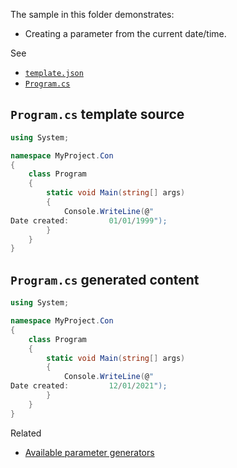 The sample in this folder demonstrates:

 - Creating a parameter from the current date/time.

See 

 - [`template.json`](./MyProject.Con/.template.config/template.json)
 - [`Program.cs`](./MyProject.Con/Program.cs)

## `Program.cs` template source

```cs
using System;

namespace MyProject.Con
{
    class Program
    {
        static void Main(string[] args)
        {
            Console.WriteLine(@"
Date created:         01/01/1999");
        }
    }
}
```

## `Program.cs` generated content

```cs
using System;

namespace MyProject.Con
{
    class Program
    {
        static void Main(string[] args)
        {
            Console.WriteLine(@"
Date created:         12/01/2021");
        }
    }
}
```

Related
 - [Available parameter generators](https://github.com/dotnet/templating/wiki/Available-Parameter-Generators)
